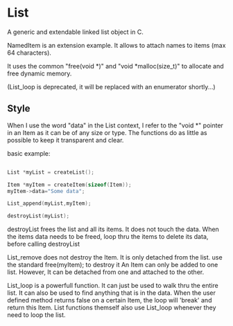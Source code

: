 # List
A generic and extendable linked list object in C.

NamedItem is an extension example.
It allows to attach names to items (max 64 characters).

It uses the common "free(void *)" and "void *malloc(size_t)" to allocate and free dynamic memory.

(List_loop is deprecated, it will be replaced with an enumerator shortly...)

## Style
When I use the word "data" in the List context, I refer to the "void *" pointer in an Item as it can be of any size or type.
The functions do as little as possible to keep it transparent and clear. 

basic example:
```c

List *myList = createList();

Item *myItem = createItem(sizeof(Item));
myItem->data="Some data";

List_append(myList,myItem);

destroyList(myList);


```
destroyList frees the list and all its items. 
It does not touch the data.
When the items data needs to be freed, loop thru the items to delete its data, before calling destroyList

List_remove does not destroy the Item. It is only detached from the list. use the standard free(myItem); to destroy it
An Item can only be added to one list. However, It can be detached from one and attached to the other.

List_loop is a powerfull function. It can just be used to walk thru the entire list. It can also be used to find anything that is in the data. When the user defined method returns false on a certain Item, the loop will 'break' and return this Item.
List functions themself also use List_loop whenever they need to loop the list.

